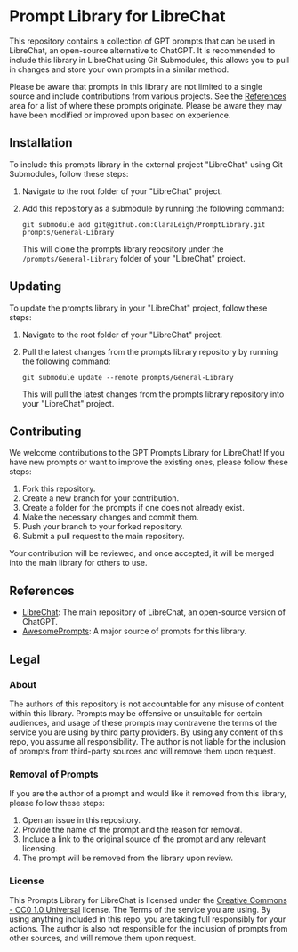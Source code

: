 # Prompt Library for LibreChat

This repository contains a collection of GPT prompts that can be used in LibreChat, an open-source alternative to ChatGPT. It is recommended to include this library in LibreChat using Git Submodules, this allows you to pull in changes and store your own prompts in a similar method. 

Please be aware that prompts in this library are not limited to a single source and include contributions from various projects. See the [References](#references) area for a list of where these prompts originate. Please be aware they may have been modified or improved upon based on experience.

## Installation

To include this prompts library in the external project "LibreChat" using Git Submodules, follow these steps:

1. Navigate to the root folder of your "LibreChat" project.
2. Add this repository as a submodule by running the following command:

   ```shell
   git submodule add git@github.com:ClaraLeigh/PromptLibrary.git prompts/General-Library
   ```

   This will clone the prompts library repository under the `/prompts/General-Library` folder of your "LibreChat" project.

## Updating

To update the prompts library in your "LibreChat" project, follow these steps:

1. Navigate to the root folder of your "LibreChat" project.
2. Pull the latest changes from the prompts library repository by running the following command:

   ```shell
   git submodule update --remote prompts/General-Library
   ```

   This will pull the latest changes from the prompts library repository into your "LibreChat" project.

## Contributing

We welcome contributions to the GPT Prompts Library for LibreChat! If you have new prompts or want to improve the existing ones, please follow these steps:

1. Fork this repository.
2. Create a new branch for your contribution.
3. Create a folder for the prompts if one does not already exist.
4. Make the necessary changes and commit them.
5. Push your branch to your forked repository.
6. Submit a pull request to the main repository.

Your contribution will be reviewed, and once accepted, it will be merged into the main library for others to use.

## References

- [LibreChat](https://github.com/danny-avila/LibreChat/): The main repository of LibreChat, an open-source version of ChatGPT.
- [AwesomePrompts](https://github.com/f/awesome-chatgpt-prompts): A major source of prompts for this library.

## Legal

### About

The authors of this repository is not accountable for any misuse of content within this library. Prompts may be offensive or unsuitable for certain audiences, and usage of these prompts may contravene the terms of the service you are using by third party providers. By using any content of this repo, you assume all responsibility. The author is not liable for the inclusion of prompts from third-party sources and will remove them upon request.

### Removal of Prompts

If you are the author of a prompt and would like it removed from this library, please follow these steps:

1. Open an issue in this repository.
2. Provide the name of the prompt and the reason for removal.
3. Include a link to the original source of the prompt and any relevant licensing.
4. The prompt will be removed from the library upon review.

### License

This Prompts Library for LibreChat is licensed under the [Creative Commons - CC0 1.0 Universal](https://creativecommons.org/publicdomain/zero/1.0/) license. The Terms of the service you are using. By using anything included in this repo, you are taking full responsibly for your actions. The author is also not responsible for the inclusion of prompts from other sources, and will remove them upon request.
